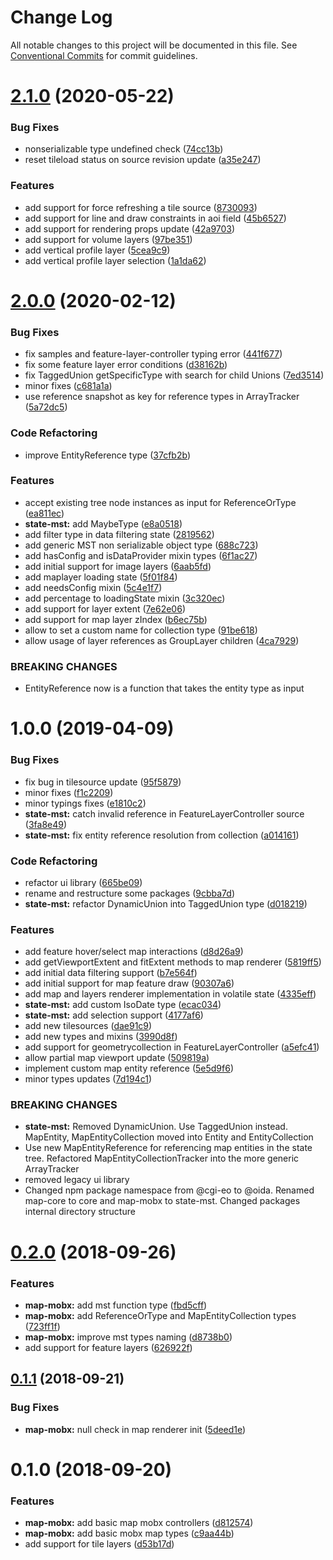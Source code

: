 # Change Log

All notable changes to this project will be documented in this file.
See [Conventional Commits](https://conventionalcommits.org) for commit guidelines.

# [2.1.0](https://gitlab.dev.eoss-cloud.it/frontend/oida/compare/@oida/state-mst@2.0.0...@oida/state-mst@2.1.0) (2020-05-22)


### Bug Fixes

* nonserializable type undefined check ([74cc13b](https://gitlab.dev.eoss-cloud.it/frontend/oida/commit/74cc13b392bfd4b0cc2b7dc249ebeb19adce970e))
* reset tileload status on source revision update ([a35e247](https://gitlab.dev.eoss-cloud.it/frontend/oida/commit/a35e247273d31d6dca06c325734b8b593acc7fd9))


### Features

* add support for force refreshing a tile source ([8730093](https://gitlab.dev.eoss-cloud.it/frontend/oida/commit/87300931e5896b42108508ecefbd0f09292ba8c1))
* add support for line and draw constraints in aoi field ([45b6527](https://gitlab.dev.eoss-cloud.it/frontend/oida/commit/45b6527e3ae17e0958828f50da32228acd27846b))
* add support for rendering props update ([42a9703](https://gitlab.dev.eoss-cloud.it/frontend/oida/commit/42a97032ac9a5ba3071809a217e64d4c6e847d2a))
* add support for volume layers ([97be351](https://gitlab.dev.eoss-cloud.it/frontend/oida/commit/97be351670c9d5fe38ab9a707d04722f5c874790))
* add vertical profile layer ([5cea9c9](https://gitlab.dev.eoss-cloud.it/frontend/oida/commit/5cea9c99a25412ee795fc869398f670ea43d8320))
* add vertical profile layer selection ([1a1da62](https://gitlab.dev.eoss-cloud.it/frontend/oida/commit/1a1da62589d3ac33267ce5a26dab571f71c47f55))





# [2.0.0](https://gitlab.dev.eoss-cloud.it/frontend/oida/compare/@oida/state-mst@1.0.0...@oida/state-mst@2.0.0) (2020-02-12)


### Bug Fixes

* fix samples and feature-layer-controller typing error ([441f677](https://gitlab.dev.eoss-cloud.it/frontend/oida/commit/441f677df296dba458e536702dcde3e16966ecbb))
* fix some feature layer error conditions ([d38162b](https://gitlab.dev.eoss-cloud.it/frontend/oida/commit/d38162bb983c377b5dbcb324b55f086210da8012))
* fix TaggedUnion getSpecificType with search for child Unions ([7ed3514](https://gitlab.dev.eoss-cloud.it/frontend/oida/commit/7ed3514f90ddcffa932170d0cb4a8a316e43548a))
* minor fixes ([c681a1a](https://gitlab.dev.eoss-cloud.it/frontend/oida/commit/c681a1a619fd626c44d766f07bfa61343d8e5e63))
* use reference snapshot as key for reference types in ArrayTracker ([5a72dc5](https://gitlab.dev.eoss-cloud.it/frontend/oida/commit/5a72dc5b115098593965f595bc6e52ca61db333e))


### Code Refactoring

* improve EntityReference type ([37cfb2b](https://gitlab.dev.eoss-cloud.it/frontend/oida/commit/37cfb2bddbcf7196270b12ef7d055f8c761131a5))


### Features

* accept existing tree node instances as input for ReferenceOrType ([ea811ec](https://gitlab.dev.eoss-cloud.it/frontend/oida/commit/ea811ec6fb3f54e865927656b25729f7f382fb65))
* **state-mst:** add MaybeType ([e8a0518](https://gitlab.dev.eoss-cloud.it/frontend/oida/commit/e8a051824ad0392885b6cf4d5cf62da477d41172))
* add filter type in data filtering state ([2819562](https://gitlab.dev.eoss-cloud.it/frontend/oida/commit/2819562cdedb9ba1ebdd1c36b790878e41deff0c))
* add generic MST non serializable object type ([688c723](https://gitlab.dev.eoss-cloud.it/frontend/oida/commit/688c7233757597e3d501d6521f8952b59cb44001))
* add hasConfig and isDataProvider mixin types ([6f1ac27](https://gitlab.dev.eoss-cloud.it/frontend/oida/commit/6f1ac277c6ca9f822dec658b443bc7583c1cb84e))
* add initial support for image layers ([6aab5fd](https://gitlab.dev.eoss-cloud.it/frontend/oida/commit/6aab5fd56c3709bb21b95fd5d71227fc7e1b8d71))
* add maplayer loading state ([5f01f84](https://gitlab.dev.eoss-cloud.it/frontend/oida/commit/5f01f84c82d63dc55c6d13826988546c35e06335))
* add needsConfig mixin ([5c4e1f7](https://gitlab.dev.eoss-cloud.it/frontend/oida/commit/5c4e1f71c5bfb97541300048be8de66a2970e6da))
* add percentage to loadingState mixin ([3c320ec](https://gitlab.dev.eoss-cloud.it/frontend/oida/commit/3c320ecce8da8e776e1058a07d06c61b61400323))
* add support for layer extent ([7e62e06](https://gitlab.dev.eoss-cloud.it/frontend/oida/commit/7e62e065e28573e11968ad848b20b922d40c3ab1))
* add support for map layer zIndex ([b6ec75b](https://gitlab.dev.eoss-cloud.it/frontend/oida/commit/b6ec75b3d4a3b53f5f59c34ce2c2156852265fbd))
* allow to set a custom name for collection type ([91be618](https://gitlab.dev.eoss-cloud.it/frontend/oida/commit/91be61836545ca9380e84f0d97c8d068c870f4d3))
* allow usage of layer references as GroupLayer children ([4ca7929](https://gitlab.dev.eoss-cloud.it/frontend/oida/commit/4ca7929b560af7a6f496485f26466ca65447053e))


### BREAKING CHANGES

* EntityReference now is a function that takes the entity type as input





# 1.0.0 (2019-04-09)


### Bug Fixes

* fix bug in tilesource update ([95f5879](https://gitlab.dev.eoss-cloud.it/frontend/oida/commit/95f5879))
* minor fixes ([f1c2209](https://gitlab.dev.eoss-cloud.it/frontend/oida/commit/f1c2209))
* minor typings fixes ([e1810c2](https://gitlab.dev.eoss-cloud.it/frontend/oida/commit/e1810c2))
* **state-mst:** catch invalid reference in FeatureLayerController source ([3fa8e49](https://gitlab.dev.eoss-cloud.it/frontend/oida/commit/3fa8e49))
* **state-mst:** fix entity reference resolution from collection ([a014161](https://gitlab.dev.eoss-cloud.it/frontend/oida/commit/a014161))


### Code Refactoring

* refactor ui library ([665be09](https://gitlab.dev.eoss-cloud.it/frontend/oida/commit/665be09))
* rename and restructure some packages ([9cbba7d](https://gitlab.dev.eoss-cloud.it/frontend/oida/commit/9cbba7d))
* **state-mst:** refactor DynamicUnion into TaggedUnion type ([d018219](https://gitlab.dev.eoss-cloud.it/frontend/oida/commit/d018219))


### Features

* add feature hover/select map interactions ([d8d26a9](https://gitlab.dev.eoss-cloud.it/frontend/oida/commit/d8d26a9))
* add getViewportExtent and fitExtent methods to map renderer ([5819ff5](https://gitlab.dev.eoss-cloud.it/frontend/oida/commit/5819ff5))
* add initial data filtering support ([b7e564f](https://gitlab.dev.eoss-cloud.it/frontend/oida/commit/b7e564f))
* add initial support for map feature draw ([90307a6](https://gitlab.dev.eoss-cloud.it/frontend/oida/commit/90307a6))
* add map and layers renderer implementation in volatile state ([4335eff](https://gitlab.dev.eoss-cloud.it/frontend/oida/commit/4335eff))
* **state-mst:** add custom IsoDate type ([ecac034](https://gitlab.dev.eoss-cloud.it/frontend/oida/commit/ecac034))
* **state-mst:** add selection support ([4177af6](https://gitlab.dev.eoss-cloud.it/frontend/oida/commit/4177af6))
* add new tilesources ([dae91c9](https://gitlab.dev.eoss-cloud.it/frontend/oida/commit/dae91c9))
* add new types and mixins ([3990d8f](https://gitlab.dev.eoss-cloud.it/frontend/oida/commit/3990d8f))
* add support for geometrycollection in FeatureLayerController ([a5efc41](https://gitlab.dev.eoss-cloud.it/frontend/oida/commit/a5efc41))
* allow partial map viewport update ([509819a](https://gitlab.dev.eoss-cloud.it/frontend/oida/commit/509819a))
* implement custom map entity reference ([5e5d9f6](https://gitlab.dev.eoss-cloud.it/frontend/oida/commit/5e5d9f6))
* minor types updates ([7d194c1](https://gitlab.dev.eoss-cloud.it/frontend/oida/commit/7d194c1))


### BREAKING CHANGES

* **state-mst:** Removed DynamicUnion. Use TaggedUnion instead. MapEntity, MapEntityCollection moved
into Entity and EntityCollection
* Use new MapEntityReference for referencing map entities in the state tree.
Refactored MapEntityCollectionTracker into the more generic ArrayTracker
* removed legacy ui library
* Changed npm package namespace from @cgi-eo to @oida. Renamed map-core to core and
map-mobx to state-mst. Changed packages internal directory structure





<a name="0.2.0"></a>
# [0.2.0](https://gitlab.dev.eoss-cloud.it/frontend/oida/compare/@cgi-eo/map-mobx@0.1.1...@cgi-eo/map-mobx@0.2.0) (2018-09-26)


### Features

* **map-mobx:** add mst function type ([fbd5cff](https://gitlab.dev.eoss-cloud.it/frontend/oida/commit/fbd5cff))
* **map-mobx:** add ReferenceOrType and MapEntityCollection types ([723ff1f](https://gitlab.dev.eoss-cloud.it/frontend/oida/commit/723ff1f))
* **map-mobx:** improve mst types naming ([d8738b0](https://gitlab.dev.eoss-cloud.it/frontend/oida/commit/d8738b0))
* add support for feature layers ([626922f](https://gitlab.dev.eoss-cloud.it/frontend/oida/commit/626922f))





<a name="0.1.1"></a>
## [0.1.1](https://gitlab.dev.eoss-cloud.it/frontend/oida/compare/@cgi-eo/map-mobx@0.1.0...@cgi-eo/map-mobx@0.1.1) (2018-09-21)


### Bug Fixes

* **map-mobx:** null check in map renderer init ([5deed1e](https://gitlab.dev.eoss-cloud.it/frontend/oida/commit/5deed1e))





<a name="0.1.0"></a>
# 0.1.0 (2018-09-20)


### Features

* **map-mobx:** add basic map mobx controllers ([d812574](https://gitlab.dev.eoss-cloud.it/frontend/oida/commit/d812574))
* **map-mobx:** add basic mobx map types ([c9aa44b](https://gitlab.dev.eoss-cloud.it/frontend/oida/commit/c9aa44b))
* add support for tile layers ([d53b17d](https://gitlab.dev.eoss-cloud.it/frontend/oida/commit/d53b17d))
